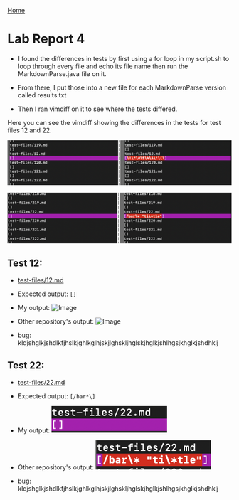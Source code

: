 [Home](../index.md)

# Lab Report 4

* I found the differences in tests by first using a for loop in my script.sh to loop through every file and echo its file name then run the MarkdownParse.java file on it. 

* From there, I put those into a new file for each MarkdownParse version called results.txt

* Then I ran vimdiff on it to see where the tests differed. 

Here you can see the vimdiff showing the differences in the tests for test files 12 and 22.

![Image](test12.png)

![Image](test22.png)

    

## Test 12:

* [test-files/12.md](https://github.com/nidhidhamnani/markdown-parser/blob/main/test-files/12.md?plain=1)


* Expected output: 
`[]`


* My output: 
![Image](my-output.png)


* Other repository's output: 
![Image](their-output.png)

* bug: kldjshglkjshdlkfjhslkjghlkglhjskjlghskljhglskjhglkjshlhgsjkhglkjshdhklj


## Test 22:

* [test-files/22.md](https://github.com/nidhidhamnani/markdown-parser/blob/main/test-files/22.md?plain=1)


* Expected output: 
`[/bar*\]`


* My output: 
![Image](my-output22.png)


* Other repository's output: 
![Image](their-output22.png)

* bug: kldjshglkjshdlkfjhslkjghlkglhjskjlghskljhglskjhglkjshlhgsjkhglkjshdhklj

